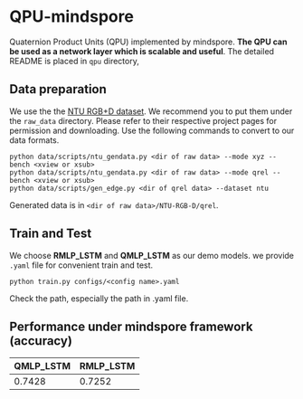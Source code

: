 # QPU-mindspore
Quaternion Product Units (QPU) implemented by mindspore. 
**The QPU can be used as a network layer which is scalable and useful**. The detailed README is placed in ``qpu`` directory,

## Data preparation
We use the the [NTU RGB+D dataset](https://github.com/shahroudy/NTURGB-D). We recommend you to put them under the ```raw_data``` directory. Please refer to their respective project pages for permission and downloading. Use the following commands to convert to our data formats.
```
python data/scripts/ntu_gendata.py <dir of raw data> --mode xyz --bench <xview or xsub>
python data/scripts/ntu_gendata.py <dir of raw data> --mode qrel --bench <xview or xsub>
python data/scripts/gen_edge.py <dir of qrel data> --dataset ntu
```
Generated data is in ```<dir of raw data>/NTU-RGB-D/qrel```.

## Train and Test
We choose **RMLP_LSTM** and **QMLP_LSTM** as our demo models. we provide ```.yaml``` file for convenient train and test.
```
python train.py configs/<config name>.yaml
```
Check the path, especially the path in .yaml file.

## Performance under mindspore framework (accuracy)
|  QMLP_LSTM  | RMLP_LSTM  |
|  ----  | ----  |
|  0.7428 |  0.7252 |


